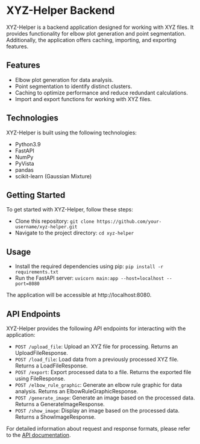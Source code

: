 # XYZ-Helper Backend

XYZ-Helper is a backend application designed for working with XYZ files. It provides functionality for elbow plot generation and point segmentation. Additionally, the application offers caching, importing, and exporting features.

## Features

- Elbow plot generation for data analysis.
- Point segmentation to identify distinct clusters.
- Caching to optimize performance and reduce redundant calculations.
- Import and export functions for working with XYZ files.

## Technologies

XYZ-Helper is built using the following technologies:

- Python3.9
- FastAPI
- NumPy
- PyVista
- pandas
- scikit-learn (Gaussian Mixture)

## Getting Started

To get started with XYZ-Helper, follow these steps:

- Clone this repository: `git clone https://github.com/your-username/xyz-helper.git`
- Navigate to the project directory: `cd xyz-helper`

## Usage

- Install the required dependencies using pip: `pip install -r requirements.txt`
- Run the FastAPI server: `uvicorn main:app --host=localhost --port=8080`

The application will be accessible at http://localhost:8080.

## API Endpoints

XYZ-Helper provides the following API endpoints for interacting with the application:

- `POST /upload_file`: Upload an XYZ file for processing. Returns an UploadFileResponse.
- `POST /load_file`: Load data from a previously processed XYZ file. Returns a LoadFileResponse.
- `POST /export`: Export processed data to a file. Returns the exported file using FileResponse.
- `POST /elbow_rule_graphic`: Generate an elbow rule graphic for data analysis. Returns an ElbowRuleGraphicResponse.
- `POST /generate_image`: Generate an image based on the processed data. Returns a GenerateImageResponse.
- `POST /show_image`: Display an image based on the processed data. Returns a ShowImageResponse.

For detailed information about request and response formats, please refer to the [API documentation](http://localhost:8080/api/redoc).
